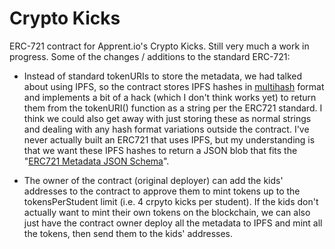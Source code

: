 # Crypto Kicks  
  
ERC-721 contract for Apprent.io's Crypto Kicks. Still very much a work in progress. Some of the changes / additions to the standard ERC-721:  
  
- Instead of standard tokenURIs to store the metadata, we had talked about using IPFS, so the contract stores IPFS hashes in <a href="https://github.com/multiformats/multihash">multihash</a> format and implements a bit of a hack (which I don't think works yet) to return them from the tokenURI() function as a string per the ERC721 standard. I think we could also get away with just storing these as normal strings and dealing with any hash format variations outside the contract. I've never actually built an ERC721 that uses IPFS, but my understanding is that we want these IPFS hashes to return a JSON blob that fits the "<a href="https://github.com/ethereum/EIPs/blob/master/EIPS/eip-721.md">ERC721 Metadata JSON Schema</a>".  
  
- The owner of the contract (original deployer) can add the kids' addresses to the contract to approve them to mint tokens up to the tokensPerStudent limit (i.e. 4 crpyto kicks per student). If the kids don't actually want to mint their own tokens on the blockchain, we can also just have the contract owner deploy all the metadata to IPFS and mint all the tokens, then send them to the kids' addresses.